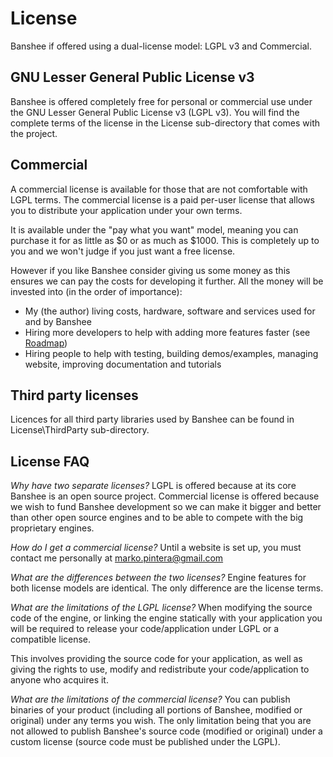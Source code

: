 # License

Banshee if offered using a dual-license model: LGPL v3 and Commercial.

## GNU Lesser General Public License v3

Banshee is offered completely free for personal or commercial use under the GNU Lesser General Public License v3 (LGPL v3). You will find the complete terms of the license in the License sub-directory that comes with the project. 

## Commercial
A commercial license is available for those that are not comfortable with LGPL terms. The commercial license is a paid per-user license that allows you to distribute your application under your own terms.

It is available under the "pay what you want" model, meaning you can purchase it for as little as $0 or as much as $1000. This is completely up to you and we won't judge if you just want a free license.

However if you like Banshee consider giving us some money as this ensures we can pay the costs for developing it further. All the money will be invested into (in the order of importance):
 - My (the author) living costs, hardware, software and services used for and by Banshee
 - Hiring more developers to help with adding more features faster (see [Roadmap](Documentation/GitHub/roadmap.md))
 - Hiring people to help with testing, building demos/examples, managing website, improving documentation and tutorials
 
## Third party licenses
Licences for all third party libraries used by Banshee can be found in License\ThirdParty sub-directory.

## License FAQ

*Why have two separate licenses?*
LGPL is offered because at its core Banshee is an open source project. Commercial license is offered because we wish to fund Banshee development so we can make it bigger and better than other open source engines and to be able to compete with the big proprietary engines.  

*How do I get a commercial license?*
Until a website is set up, you must contact me personally at marko.pintera@gmail.com

*What are the differences between the two licenses?*
Engine features for both license models are identical. The only difference are the license terms.

*What are the limitations of the LGPL license?*
When modifying the source code of the engine, or linking the engine statically with your application you will be required to release your code/application under LGPL or a compatible license.

This involves providing the source code for your application, as well as giving the rights to use, modify and redistribute your code/application to anyone who acquires it.

*What are the limitations of the commercial license?*
You can publish binaries of your product (including all portions of Banshee, modified or original) under any terms you wish. The only limitation being that you are not allowed to publish Banshee's source code (modified or original) under a custom license (source code must be published under the LGPL).